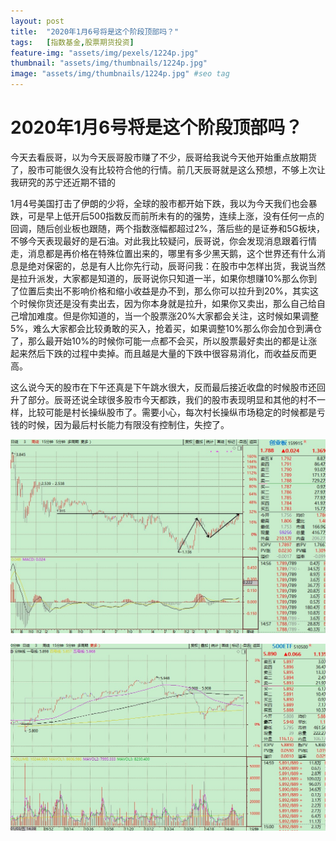 ```yaml
---
layout: post
title:  "2020年1月6号将是这个阶段顶部吗？"
tags:	[指数基金,股票期货投资]
feature-img: "assets/img/pexels/1224p.jpg"
thumbnail: "assets/img/thumbnails/1224p.jpg"
image: "assets/img/thumbnails/1224p.jpg" #seo tag
---
```


#   2020年1月6号将是这个阶段顶部吗？
今天去看辰哥，以为今天辰哥股市赚了不少，辰哥给我说今天他开始重点放期货了，股市可能很久没有比较符合他的行情。前几天辰哥就是这么预想，不够上次让我研究的苏宁还近期不错的

1月4号美国打击了伊朗的少将，全球的股市都开始下跌，我以为今天我们也会暴跌，可是早上低开后500指数反而前所未有的的强势，连续上涨，没有任何一点的回调，随后创业板也跟随，两个指数涨幅都超过2%，落后些的是证券和5G板块，不够今天表现最好的是石油。对此我比较疑问，辰哥说，你会发现消息跟着行情走，消息都是再价格在特殊位置出来的，哪里有多少黑天鹅，这个世界还有什么消息是绝对保密的，总是有人比你先行动，辰哥问我：在股市中怎样出货，我说当然是拉升派发，大家都是知道的，辰哥说你只知道一半，如果你想赚10%那么你到了位置后卖出不影响价格和缩小收益是办不到，那么你可以拉升到20%，其实这个时候你货还是没有卖出去，因为你本身就是拉升，如果你又卖出，那么自己给自己增加难度。但是你知道的，当一个股票涨20%大家都会关注，这时候如果调整5%，难么大家都会比较勇敢的买入，抢着买，如果调整10%那么你会加仓到满仓了，那么最开始10%的时候你可能一点都不会买，所以股票最好卖出的都是让涨起来然后下跌的过程中卖掉。而且越是大量的下跌中很容易消化，而收益反而更高。

这么说今天的股市在下午还真是下午跳水很大，反而最后接近收盘的时候股市还回升了部分。辰哥还说全球很多股市今天都跌，我们的股市表现明显和其他的村不一样，比较可能是村长操纵股市了。需要小心，每次村长操纵市场稳定的时候都是亏钱的时候，因为最后村长能力有限没有控制住，失控了。


<p>
<img     src="/assets/img/159915d.JPG" alt="创业板指数基金 图">
<p/>

<p>
<img     src="/assets/img/510500.JPG" alt="500 图">
<p/>



